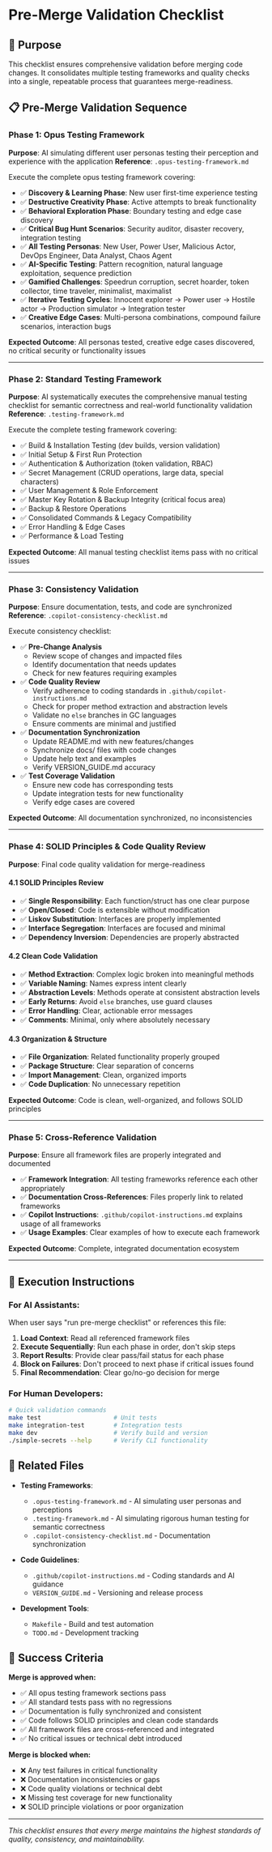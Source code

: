 # Pre-Merge Validation Checklist

## 🎯 Purpose
This checklist ensures comprehensive validation before merging code changes. It consolidates multiple testing frameworks and quality checks into a single, repeatable process that guarantees merge-readiness.

## 📋 Pre-Merge Validation Sequence

### Phase 1: Opus Testing Framework
**Purpose**: AI simulating different user personas testing their perception and experience with the application
**Reference**: `.opus-testing-framework.md`

Execute the complete opus testing framework covering:
- ✅ **Discovery & Learning Phase**: New user first-time experience testing
- ✅ **Destructive Creativity Phase**: Active attempts to break functionality
- ✅ **Behavioral Exploration Phase**: Boundary testing and edge case discovery
- ✅ **Critical Bug Hunt Scenarios**: Security auditor, disaster recovery, integration testing
- ✅ **All Testing Personas**: New User, Power User, Malicious Actor, DevOps Engineer, Data Analyst, Chaos Agent
- ✅ **AI-Specific Testing**: Pattern recognition, natural language exploitation, sequence prediction
- ✅ **Gamified Challenges**: Speedrun corruption, secret hoarder, token collector, time traveler, minimalist, maximalist
- ✅ **Iterative Testing Cycles**: Innocent explorer → Power user → Hostile actor → Production simulator → Integration tester
- ✅ **Creative Edge Cases**: Multi-persona combinations, compound failure scenarios, interaction bugs

**Expected Outcome**: All personas tested, creative edge cases discovered, no critical security or functionality issues

---

### Phase 2: Standard Testing Framework
**Purpose**: AI systematically executes the comprehensive manual testing checklist for semantic correctness and real-world functionality validation
**Reference**: `.testing-framework.md`

Execute the complete testing framework covering:
- ✅ Build & Installation Testing (dev builds, version validation)
- ✅ Initial Setup & First Run Protection
- ✅ Authentication & Authorization (token validation, RBAC)
- ✅ Secret Management (CRUD operations, large data, special characters)
- ✅ User Management & Role Enforcement
- ✅ Master Key Rotation & Backup Integrity (critical focus area)
- ✅ Backup & Restore Operations
- ✅ Consolidated Commands & Legacy Compatibility
- ✅ Error Handling & Edge Cases
- ✅ Performance & Load Testing

**Expected Outcome**: All manual testing checklist items pass with no critical issues

---

### Phase 3: Consistency Validation
**Purpose**: Ensure documentation, tests, and code are synchronized
**Reference**: `.copilot-consistency-checklist.md`

Execute consistency checklist:
- ✅ **Pre-Change Analysis**
  - Review scope of changes and impacted files
  - Identify documentation that needs updates
  - Check for new features requiring examples
- ✅ **Code Quality Review**
  - Verify adherence to coding standards in `.github/copilot-instructions.md`
  - Check for proper method extraction and abstraction levels
  - Validate no `else` branches in GC languages
  - Ensure comments are minimal and justified
- ✅ **Documentation Synchronization**
  - Update README.md with new features/changes
  - Synchronize docs/ files with code changes
  - Update help text and examples
  - Verify VERSION_GUIDE.md accuracy
- ✅ **Test Coverage Validation**
  - Ensure new code has corresponding tests
  - Update integration tests for new functionality
  - Verify edge cases are covered

**Expected Outcome**: All documentation synchronized, no inconsistencies

---

### Phase 4: SOLID Principles & Code Quality Review
**Purpose**: Final code quality validation for merge-readiness

#### 4.1 SOLID Principles Review
- ✅ **Single Responsibility**: Each function/struct has one clear purpose
- ✅ **Open/Closed**: Code is extensible without modification
- ✅ **Liskov Substitution**: Interfaces are properly implemented
- ✅ **Interface Segregation**: Interfaces are focused and minimal
- ✅ **Dependency Inversion**: Dependencies are properly abstracted

#### 4.2 Clean Code Validation
- ✅ **Method Extraction**: Complex logic broken into meaningful methods
- ✅ **Variable Naming**: Names express intent clearly
- ✅ **Abstraction Levels**: Methods operate at consistent abstraction levels
- ✅ **Early Returns**: Avoid `else` branches, use guard clauses
- ✅ **Error Handling**: Clear, actionable error messages
- ✅ **Comments**: Minimal, only where absolutely necessary

#### 4.3 Organization & Structure
- ✅ **File Organization**: Related functionality properly grouped
- ✅ **Package Structure**: Clear separation of concerns
- ✅ **Import Management**: Clean, organized imports
- ✅ **Code Duplication**: No unnecessary repetition

**Expected Outcome**: Code is clean, well-organized, and follows SOLID principles

---

### Phase 5: Cross-Reference Validation
**Purpose**: Ensure all framework files are properly integrated and documented

- ✅ **Framework Integration**: All testing frameworks reference each other appropriately
- ✅ **Documentation Cross-References**: Files properly link to related frameworks
- ✅ **Copilot Instructions**: `.github/copilot-instructions.md` explains usage of all frameworks
- ✅ **Usage Examples**: Clear examples of how to execute each framework

**Expected Outcome**: Complete, integrated documentation ecosystem

---

## 🚀 Execution Instructions

### For AI Assistants:
When user says "run pre-merge checklist" or references this file:

1. **Load Context**: Read all referenced framework files
2. **Execute Sequentially**: Run each phase in order, don't skip steps
3. **Report Results**: Provide clear pass/fail status for each phase
4. **Block on Failures**: Don't proceed to next phase if critical issues found
5. **Final Recommendation**: Clear go/no-go decision for merge

### For Human Developers:
```bash
# Quick validation commands
make test                    # Unit tests
make integration-test        # Integration tests
make dev                     # Verify build and version
./simple-secrets --help      # Verify CLI functionality
```

## 📁 Related Files

- **Testing Frameworks**:
  - `.opus-testing-framework.md` - AI simulating user personas and perceptions
  - `.testing-framework.md` - AI simulating rigorous human testing for semantic correctness
  - `.copilot-consistency-checklist.md` - Documentation synchronization

- **Code Guidelines**:
  - `.github/copilot-instructions.md` - Coding standards and AI guidance
  - `VERSION_GUIDE.md` - Versioning and release process

- **Development Tools**:
  - `Makefile` - Build and test automation
  - `TODO.md` - Development tracking

## 🎯 Success Criteria

**Merge is approved when:**
- ✅ All opus testing framework sections pass
- ✅ All standard tests pass with no regressions
- ✅ Documentation is fully synchronized and consistent
- ✅ Code follows SOLID principles and clean code standards
- ✅ All framework files are cross-referenced and integrated
- ✅ No critical issues or technical debt introduced

**Merge is blocked when:**
- ❌ Any test failures in critical functionality
- ❌ Documentation inconsistencies or gaps
- ❌ Code quality violations or technical debt
- ❌ Missing test coverage for new functionality
- ❌ SOLID principle violations or poor organization

---

*This checklist ensures that every merge maintains the highest standards of quality, consistency, and maintainability.*
